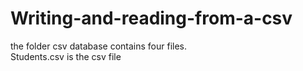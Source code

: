 # Writing-and-reading-from-a-csv
the folder csv database contains four files.<br />
Students.csv is the csv file <br />
